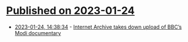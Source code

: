 # [Published on 2023-01-24](index.md)

* [2023-01-24, 14:38:34](https://news.ycombinator.com/item?id=34504085) - [Internet Archive takes down upload of BBC’s Modi documentary](https://www.thehindu.com/news/national/internet-archive-takes-down-upload-of-bbcs-modi-documentary/article66425460.ece)
